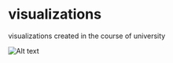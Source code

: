 # visualizations
visualizations created in the course of university

![Alt text](/main/Combined%20View%20V2.png?raw=true "Title")
